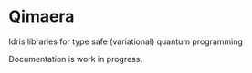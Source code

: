 # Qimaera
Idris libraries for type safe (variational) quantum programming

Documentation is work in progress.
